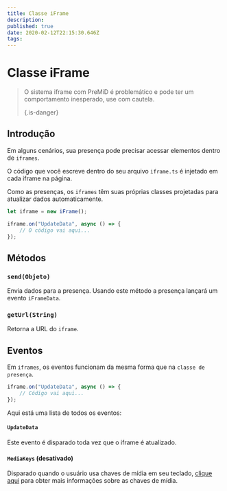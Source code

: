 ```yaml
---
title: Classe iFrame
description:
published: true
date: 2020-02-12T22:15:30.646Z
tags:
---
```


# Classe iFrame
> O sistema iframe com PreMiD é problemático e pode ter um comportamento inesperado, use com cautela. 
> 
> {.is-danger}

## Introdução

Em alguns cenários, sua presença pode precisar acessar elementos dentro de `iframes`.

O código que você escreve dentro do seu arquivo `iframe.ts` é injetado em cada iframe na página.

Como as presenças, os `iframes` têm suas próprias classes projetadas para atualizar dados automaticamente.

```typescript
let iframe = new iFrame();

iframe.on("UpdateData", async () => {
    // O código vai aqui...
});
```

## Métodos

### `send(Objeto)`
Envia dados para a presença. Usando este método a presença lançará um evento `iFrameData`.

### `getUrl(String)`
Retorna a URL do `iframe`.

## Eventos
Em `iframes`, os eventos funcionam da mesma forma que na `classe de presença`.

```typescript
iframe.on("UpdateData", async () => {
    // Código vai aqui...
});
```

Aqui está uma lista de todos os eventos:

#### `UpdateData`

Este evento é disparado toda vez que o iframe é atualizado.

#### `MediaKeys` (desativado)

Disparado quando o usuário usa chaves de mídia em seu teclado, [clique aqui](/dev/presence/class#mediakeys) para obter mais informações sobre as chaves de mídia.